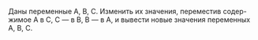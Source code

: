  Даны переменные A, B, C. Изменить их значения, переместив содер-
 жимое A в C, C — в B, B — в A, и вывести новые значения переменных A,
 B, C.
